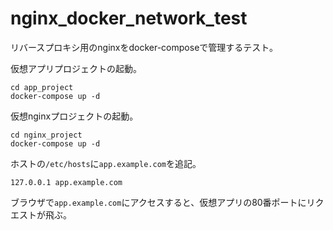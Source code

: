 # nginx_docker_network_test

リバースプロキシ用のnginxをdocker-composeで管理するテスト。

仮想アプリプロジェクトの起動。

```shell
cd app_project
docker-compose up -d
```

仮想nginxプロジェクトの起動。

```shell
cd nginx_project
docker-compose up -d
```

ホストの`/etc/hosts`に`app.example.com`を追記。

```
127.0.0.1 app.example.com
```

ブラウザで`app.example.com`にアクセスすると、仮想アプリの80番ポートにリクエストが飛ぶ。
